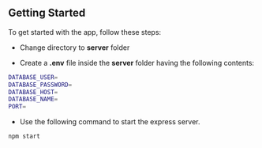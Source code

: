 <!-- GETTING STARTED -->
## Getting Started

To get started with the app, follow these steps:

* Change directory to **server** folder
  
* Create a **.env** file inside the **server** folder having the following contents:
```sh
DATABASE_USER=
DATABASE_PASSWORD=
DATABASE_HOST=
DATABASE_NAME=
PORT=
```

* Use the following command to start the express server.
```sh
npm start
```
